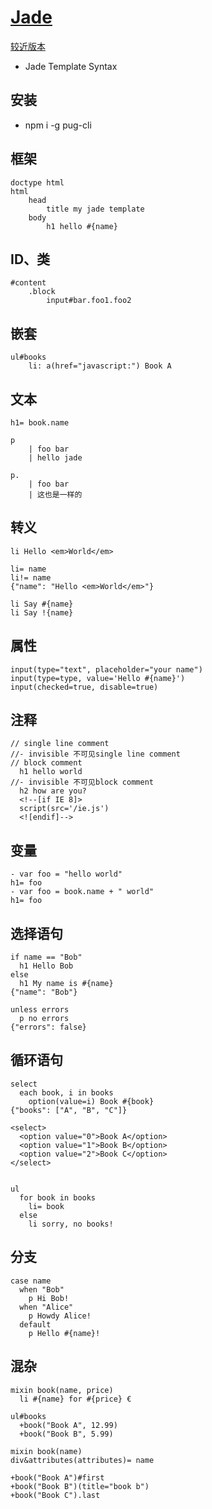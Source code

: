 # [Jade](https://naltatis.github.io/jade-syntax-docs/)
[较近版本](http://www.jianshu.com/p/e2a9cd3b7e56)
- Jade Template Syntax

## 安装
- npm i -g pug-cli

## 框架
```jade
doctype html
html
    head
        title my jade template
    body
        h1 hello #{name}
```
## ID、类
```jade
#content
    .block
        input#bar.foo1.foo2
```
## 嵌套
```jade
ul#books
    li: a(href="javascript:") Book A
```
## 文本
```jade
h1= book.name

p
    | foo bar
    | hello jade

p.
    | foo bar
    | 这也是一样的
```
## 转义
```jade
li Hello <em>World</em>

li= name
li!= name
{"name": "Hello <em>World</em>"}

li Say #{name}
li Say !{name}
```
## 属性
```jade
input(type="text", placeholder="your name")
input(type=type, value='Hello #{name}')
input(checked=true, disable=true)
```
## 注释
```jade
// single line comment
//- invisible 不可见single line comment
// block comment
  h1 hello world
//- invisible 不可见block comment
  h2 how are you?
  <!--[if IE 8]>
  script(src='/ie.js')
  <![endif]-->
```
## 变量
```jade
- var foo = "hello world"
h1= foo
- var foo = book.name + " world"
h1= foo
```
## 选择语句
```jade
if name == "Bob"
  h1 Hello Bob
else
  h1 My name is #{name}
{"name": "Bob"}

unless errors
  p no errors
{"errors": false}
```
## 循环语句
```jade
select
  each book, i in books
    option(value=i) Book #{book}
{"books": ["A", "B", "C"]}
    
<select>
  <option value="0">Book A</option>
  <option value="1">Book B</option>
  <option value="2">Book C</option>
</select>


ul
  for book in books
    li= book
  else
    li sorry, no books!
```
## 分支
```jade
case name
  when "Bob"
    p Hi Bob!
  when "Alice"
    p Howdy Alice!
  default
    p Hello #{name}!
```
## 混杂
```jade
mixin book(name, price)
  li #{name} for #{price} €
  
ul#books
  +book("Book A", 12.99)
  +book("Book B", 5.99)
  
mixin book(name)
div&attributes(attributes)= name

+book("Book A")#first
+book("Book B")(title="book b")
+book("Book C").last
```
